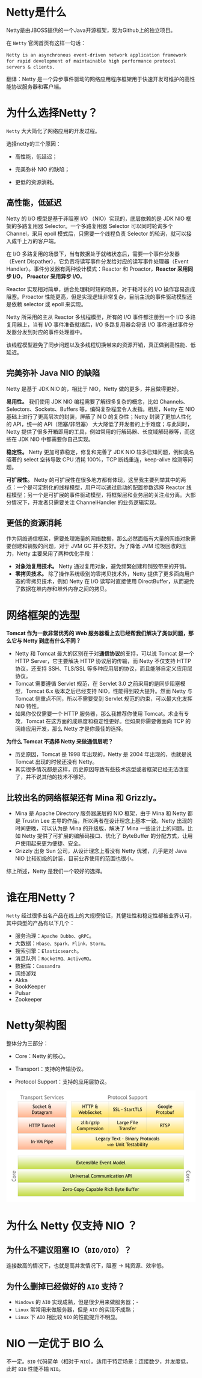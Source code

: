# Netty是什么

Netty是由JBOSS提供的一个Java开源框架，现为Github上的独立项目。

在 `Netty` 官网首页有这样一句话：

```
Netty is an asynchronous event-driven network application framework for rapid development of maintainable high performance protocol servers & clients.
```

翻译：Netty 是一个异步事件驱动的网络应用程序框架用于快速开发可维护的高性能协议服务器和客户端。

# 为什么选择Netty？

`Netty` 大大简化了网络应用的开发过程。

选择netty的三个原因：

- 高性能，低延迟；

- 完美弥补 NIO 的缺陷；

- 更低的资源消耗。

## 高性能，低延迟

Netty 的 I/O 模型是基于非阻塞 I/O （NIO）实现的，底层依赖的是 JDK NIO 框架的多路复用器 Selector。一个多路复用器 Selector 可以同时轮询多个 Channel，采用 epoll 模式后，只需要一个线程负责 Selector 的轮询，就可以接入成千上万的客户端。

在 I/O 多路复用的场景下，当有数据处于就绪状态后，需要一个事件分发器（Event Dispather），它负责将读写事件分发给对应的读写事件处理器（Event Handler）。事件分发器有两种设计模式：Reactor 和 Proactor，**Reactor 采用同步 I/O， Proactor 采用异步 I/O**。

Reactor 实现相对简单，适合处理耗时短的场景，对于耗时长的 I/O 操作容易造成阻塞。Proactor 性能更高，但是实现逻辑非常复杂，目前主流的事件驱动模型还是依赖 selector 或 epoll 来实现。

Netty 所采用的主从 Reactor 多线程模型，所有的 I/O 事件都注册到一个 I/O 多路复用器上，当有 I/O 事件准备就绪后，I/O 多路复用器会将该 I/O 事件通过事件分发器分发到对应的事件处理器中。

该线程模型避免了同步问题以及多线程切换带来的资源开销，真正做到高性能、低延迟。

## 完美弥补 Java NIO 的缺陷

Netty 是基于 JDK NIO 的，相比于 NIO，Netty 做的更多，并且做得更好。

**易用性。** 我们使用 JDK NIO 编程需要了解很多复杂的概念，比如 Channels、Selectors、Sockets、Buffers 等，编码复杂程度令人发指。相反，Netty 在 NIO 基础上进行了更高层次的封装，屏蔽了 NIO 的复杂性；Netty 封装了更加人性化的 API，统一的 API（阻塞/非阻塞） 大大降低了开发者的上手难度；与此同时，Netty 提供了很多开箱即用的工具，例如常用的行解码器、长度域解码器等，而这些在 JDK NIO 中都需要你自己实现。

**稳定性。** Netty 更加可靠稳定，修复和完善了 JDK NIO 较多已知问题，例如臭名昭著的 select 空转导致 CPU 消耗 100%，TCP 断线重连，keep-alive 检测等问题。

**可扩展性。** Netty 的可扩展性在很多地方都有体现，这里我主要列举其中的两点：一个是可定制化的线程模型，用户可以通过启动的配置参数选择 Reactor 线程模型；另一个是可扩展的事件驱动模型，将框架层和业务层的关注点分离。大部分情况下，开发者只需要关注 ChannelHandler 的业务逻辑实现。

## 更低的资源消耗

作为网络通信框架，需要处理海量的网络数据，那么必然面临有大量的网络对象需要创建和销毁的问题，对于 JVM GC 并不友好。为了降低 JVM 垃圾回收的压力，Netty 主要采用了两种优化手段：

- **对象池复用技术。** Netty 通过复用对象，避免频繁创建和销毁带来的开销。
- **零拷贝技术。** 除了操作系统级别的零拷贝技术外，Netty 提供了更多面向用户态的零拷贝技术，例如 Netty 在 I/O 读写时直接使用 DirectBuffer，从而避免了数据在堆内存和堆外内存之间的拷贝。

# 网络框架的选型

**Tomcat 作为一款非常优秀的 Web 服务器看上去已经帮我们解决了类似问题，那么它与 Netty 到底有什么不同？**

- Netty 和 Tomcat 最大的区别在于对**通信协议**的支持，可以说 Tomcat 是一个 HTTP Server，它主要解决 HTTP 协议层的传输，而 Netty 不仅支持 HTTP 协议，还支持 SSH、TLS/SSL 等多种应用层的协议，而且能够自定义应用层协议。
- Tomcat 需要遵循 Servlet 规范，在 Servlet 3.0 之前采用的是同步阻塞模型，Tomcat 6.x 版本之后已经支持 NIO，性能得到较大提升。然而 Netty 与 Tomcat 侧重点不同，所以不需要受到 Servlet 规范的约束，可以最大化发挥 NIO 特性。
- 如果你仅仅需要一个 HTTP 服务器，那么我推荐你使用 Tomcat。术业有专攻，Tomcat 在这方面的成熟度和稳定性更好。但如果你需要做面向 TCP 的网络应用开发，那么 Netty 才是你最佳的选择。

**为什么 Tomcat 不选择 Netty 来做通信层呢？**

- 历史原因，Tomcat 是 1998 年出现的，Netty 是 2004 年出现的，也就是说 Tomcat 出现的时候还没有 Netty。
- 其实很多情况都是这样，历史原因导致有些技术选型或者框架已经无法改变了，并不说其他的技术不够好。

## 比较出名的网络框架还有 Mina 和 Grizzly。

- Mina 是 Apache Directory 服务器底层的 NIO 框架，由于 Mina 和 Netty 都是 Trustin Lee 主导的作品，所以两者在设计理念上基本一致。Netty 出现的时间更晚，可以认为是 Mina 的升级版，解决了 Mina 一些设计上的问题。比如 Netty 提供了可扩展的编解码接口、优化了 ByteBuffer 的分配方式，让用户使用起来更为便捷、安全。
- Grizzly 出身 Sun 公司，从设计理念上看没有 Netty 优雅，几乎是对 Java NIO 比较初级的封装，目前业界使用的范围也很小。

综上所述，Netty 是我们一个较好的选择。

# 谁在用Netty？

`Netty` 经过很多出名产品在线上的大规模验证，其健壮性和稳定性都被业界认可，其中典型的产品有以下几个：

- 服务治理：`Apache Dubbo、gRPC`。
- 大数据：`Hbase、Spark、Flink、Storm`。
- 搜索引擎：`Elasticsearch`。
- 消息队列：`RocketMQ、ActiveMQ`。
- 数据库：`Cassandra`
- 网络游戏
- Akka
- BookKeeper
- Pulsar
- Zookeeper

# Netty架构图

整体分为三部分：

- Core：Netty 的核心。

- Transport：支持的传输协议。

- Protocol Support：支持的应用层协议。

![](img\components.png)



# 为什么 Netty 仅支持 NIO ？

## 为什么不建议阻塞 IO（`BIO/OIO`）？

连接数高的情况下，也就是高并发情况下，阻塞 -> 耗资源、效率低。

## 为什么删掉已经做好的 `AIO` 支持？

- `Windows` 的 `AIO` 实现成熟，但是很少用来做服务器；-
-  `Linux` 常常用来做服务器，但是 `AIO` 的实现不成熟；
- `Linux` 下 `AIO` 相比较 `NIO` 的性能提升不明显。

# NIO 一定优于 BIO 么

不一定。`BIO` 代码简单（相对于 `NIO`）。适用于特定场景：连接数少，并发度低，此时 `BIO` 性能不输 `NIO`。




















